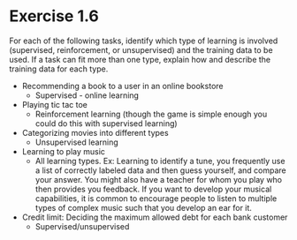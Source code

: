 # Exercise 1.6

For each of the following tasks, identify which type of learning is involved (supervised,  reinforcement, or unsupervised) and the training data  to  be used.  If a  task can  fit more than one type, explain how and  describe the training data for each type.
- Recommending a  book to a  user in  an online  bookstore
  - Supervised - online learning
- Playing tic tac toe
  - Reinforcement learning (though the game is simple enough you could do this with supervised learning)
- Categorizing movies into different types
  - Unsupervised learning
-  Learning to play music
   -  All learning types. Ex: Learning to identify a tune, you frequently use a list of correctly labeled data and then guess yourself, and compare your answer. You might also have a teacher for whom you play who then provides you feedback. If you want to develop your musical capabilities, it is common to encourage people to listen to multiple types of complex music such that you develop an ear for it.
-  Credit limit:  Deciding the maximum allowed debt for each bank cus­tomer
   -  Supervised/unsupervised